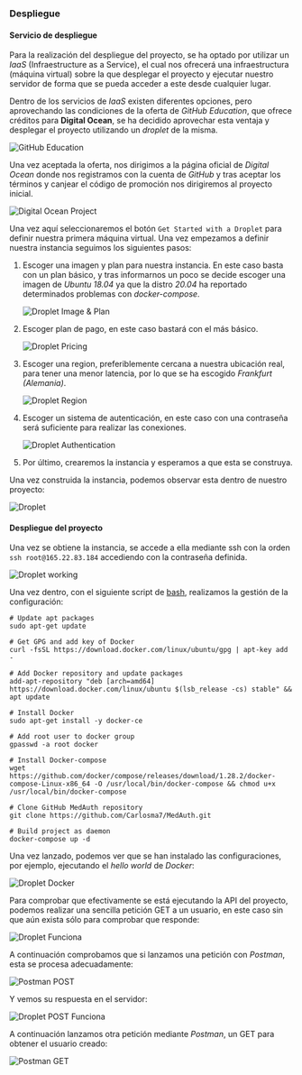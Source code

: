 ### Despliegue

#### Servicio de despliegue

Para la realización del despliegue del proyecto, se ha optado por utilizar un *IaaS* (Infraestructure as a Service), el cual nos ofrecerá una infraestructura (máquina virtual) sobre la que desplegar el proyecto y ejecutar nuestro servidor de forma que se pueda acceder a este desde cualquier lugar.

Dentro de los servicios de *IaaS* existen diferentes opciones, pero aprovechando las condiciones de la oferta de *GitHub Education*, que ofrece créditos para **Digital Ocean**, se ha decidido aprovechar esta ventaja y desplegar el proyecto utilizando un *droplet* de la misma.

![GitHub Education](../img/github_education.png "GitHub Education")

Una vez aceptada la oferta, nos dirigimos a la página oficial de *Digital Ocean* donde nos registramos con la cuenta de *GitHub* y tras aceptar los términos y canjear el código de promoción nos dirigiremos al proyecto inicial.

![Digital Ocean Project](../img/digital_ocean_main.png "Digital Ocean Project")

Una vez aquí seleccionaremos el botón ```Get Started with a Droplet``` para definir nuestra primera máquina virtual. Una vez empezamos a definir nuestra instancia seguimos los siguientes pasos:

1. Escoger una imagen y plan para nuestra instancia. En este caso basta con un plan básico, y tras informarnos un poco se decide escoger una imagen de *Ubuntu 18.04* ya que la distro *20.04* ha reportado determinados problemas con *docker-compose*.

	![Droplet Image & Plan](../img/droplet_image_plan.png "Droplet Image & Plan")

2. Escoger plan de pago, en este caso bastará con el más básico.

	![Droplet Pricing](../img/droplet_price.png "Droplet Pricing")

3. Escoger una region, preferiblemente cercana a nuestra ubicación real, para tener una menor latencia, por lo que se ha escogido *Frankfurt (Alemania)*.

	![Droplet Region](../img/droplet_region.png "Droplet Region")

4. Escoger un sistema de autenticación, en este caso con una contraseña será suficiente para realizar las conexiones.

	![Droplet Authentication](../img/droplet_password.png "Droplet Authentication")

5. Por último, crearemos la instancia y esperamos a que esta se construya.

Una vez construida la instancia, podemos observar esta dentro de nuestro proyecto:

![Droplet](../img/droplet_inicio.png "Droplet")

#### Despliegue del proyecto

Una vez se obtiene la instancia, se accede a ella mediante ssh con la orden ```ssh root@165.22.83.184``` accediendo con la contraseña definida.

![Droplet working](../img/droplet_conectado.png "Droplet working")

Una vez dentro, con el siguiente script de [bash](https://github.com/Carlosma7/MedAuth/blob/main/provisionamiento.sh), realizamos la gestión de la configuración:

```shell
# Update apt packages
sudo apt-get update

# Get GPG and add key of Docker
curl -fsSL https://download.docker.com/linux/ubuntu/gpg | apt-key add -

# Add Docker repository and update packages
add-apt-repository "deb [arch=amd64] https://download.docker.com/linux/ubuntu $(lsb_release -cs) stable" && apt update

# Install Docker
sudo apt-get install -y docker-ce

# Add root user to docker group
gpasswd -a root docker

# Install Docker-compose
wget https://github.com/docker/compose/releases/download/1.28.2/docker-compose-Linux-x86_64 -O /usr/local/bin/docker-compose && chmod u+x /usr/local/bin/docker-compose

# Clone GitHub MedAuth repository
git clone https://github.com/Carlosma7/MedAuth.git

# Build project as daemon
docker-compose up -d
```

Una vez lanzado, podemos ver que se han instalado las configuraciones, por ejemplo, ejecutando el *hello world* de *Docker*:

![Droplet Docker](../img/droplet_docker.png "Droplet Docker")

Para comprobar que efectivamente se está ejecutando la API del proyecto, podemos realizar una sencilla petición GET a un usuario, en este caso sin que aún exista sólo para comprobar que responde:

![Droplet Funciona](../img/droplet_funciona.png "Droplet Funciona")

A continuación comprobamos que si lanzamos una petición con *Postman*, esta se procesa adecuadamente:

![Postman POST](../img/postman_droplet.png "Postman POST")

Y vemos su respuesta en el servidor:

![Droplet POST Funciona](../img/droplet_post_funciona.png "Droplet POST Funciona")

A continuación lanzamos otra petición mediante *Postman*, un GET para obtener el usuario creado:

![Postman GET](../img/postman_get_droplet.png "Postman GET")

